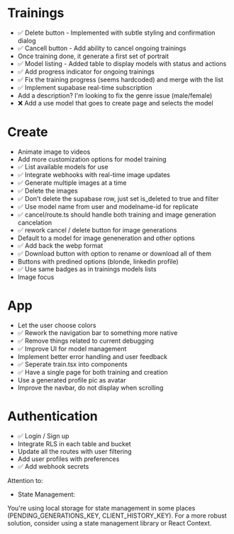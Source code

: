 # Trainings

- ✅ Delete button - Implemented with subtle styling and confirmation dialog
- ✅ Cancell button - Add ability to cancel ongoing trainings
- Once training done, it generate a first set of portrait
- ✅ Model listing - Added table to display models with status and actions
- ✅ Add progress indicator for ongoing trainings
- ✅ Fix the training progress (seems hardcoded) and merge with the list
- ✅ Implement supabase real-time subscription
- Add a description? I'm looking to fix the genre issue (male/female)
- ❌ Add a use model that goes to create page and selects the model

# Create

- Animate image to videos
- Add more customization options for model training
- ✅ List available models for use
- ✅ Integrate webhooks with real-time image updates
- ✅ Generate multiple images at a time
- ✅ Delete the images
- ✅ Don't delete the supabase row, just set is_deleted to true and filter
- ✅ Use model name from user and modelname-id for replicate
- ✅ cancel/route.ts should handle both training and image generation cancelation
- ✅ rework cancel / delete button for image generations
- Default to a model for image geneneration and other options
- ✅ Add back the webp format
- ✅ Download button with option to rename or download all of them
- Buttons with predined options (blonde, linkedin profile)
- ✅ Use same badges as in trainings models lists
- Image focus

# App

- Let the user choose colors
- ✅ Rework the navigation bar to something more native
- ✅ Remove things related to current debugging
- ✅ Improve UI for model management
- Implement better error handling and user feedback
- ✅ Seperate train.tsx into components
- ✅ Have a single page for both training and creation
- Use a generated profile pic as avatar
- Improve the navbar, do not display when scrolling

# Authentication

- ✅ Login / Sign up
- Integrate RLS in each table and bucket
- Update all the routes with user filtering
- Add user profiles with preferences
- ✅ Add webhook secrets


Attention to:

- State Management:

You're using local storage for state management in some places (PENDING_GENERATIONS_KEY, CLIENT_HISTORY_KEY). For a more robust solution, consider using a state management library or React Context.